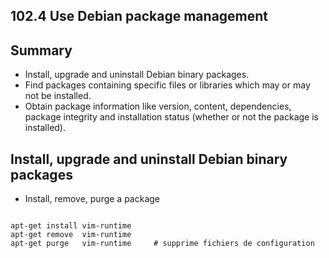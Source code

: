 102.4 Use Debian package management
-----------------------------------

Summary
-------

- Install, upgrade and uninstall Debian binary packages.
- Find packages containing specific files or libraries which may or may not be installed.
- Obtain package information like version, content, dependencies, package integrity and installation status (whether or not the package is installed). 

Install, upgrade and uninstall Debian binary packages
-----------------------------------------------------

- Install, remove, purge a package
<pre><code>
apt-get install vim-runtime
apt-get remove  vim-runtime
apt-get purge   vim-runtime     # supprime fichiers de configuration


</code></pre>
